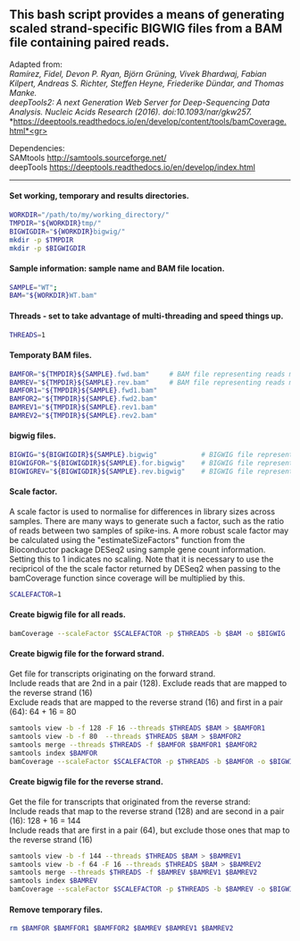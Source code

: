 ## This bash script provides a means of generating scaled strand-specific BIGWIG files from a BAM file containing paired reads.

Adapted from:<br>
*Ramírez, Fidel, Devon P. Ryan, Björn Grüning, Vivek Bhardwaj, Fabian Kilpert, Andreas S. Richter, Steffen Heyne, Friederike Dündar, and Thomas Manke.*<br>
*deepTools2: A next Generation Web Server for Deep-Sequencing Data Analysis. Nucleic Acids Research (2016). doi:10.1093/nar/gkw257.*<br>
*https://deeptools.readthedocs.io/en/develop/content/tools/bamCoverage.html*<gr>

Dependencies:<br>
    SAMtools     http://samtools.sourceforge.net/<br>
    deepTools    https://deeptools.readthedocs.io/en/develop/index.html<br>

---

#### Set working, temporary and results directories.
```bash
WORKDIR="/path/to/my/working_directory/"
TMPDIR="${WORKDIR}tmp/"
BIGWIGDIR="${WORKDIR}bigwig/"
mkdir -p $TMPDIR
mkdir -p $BIGWIGDIR
```


#### Sample information: sample name and BAM file location.
```bash
SAMPLE="WT";
BAM="${WORKDIR}WT.bam"
```


#### Threads - set to take advantage of multi-threading and speed things up.
```bash
THREADS=1
```


#### Temporaty BAM files.
```bash
BAMFOR="${TMPDIR}${SAMPLE}.fwd.bam"     # BAM file representing reads mapping to forward strand
BAMREV="${TMPDIR}${SAMPLE}.rev.bam"     # BAM file representing reads mapping to reverse strand
BAMFOR1="${TMPDIR}${SAMPLE}.fwd1.bam"
BAMFOR2="${TMPDIR}${SAMPLE}.fwd2.bam"
BAMREV1="${TMPDIR}${SAMPLE}.rev1.bam"
BAMREV2="${TMPDIR}${SAMPLE}.rev2.bam"
```


#### bigwig files.
```bash
BIGWIG="${BIGWIGDIR}${SAMPLE}.bigwig"           # BIGWIG file representing all reads
BIGWIGFOR="${BIGWIGDIR}${SAMPLE}.for.bigwig"    # BIGWIG file representing reads mapping to forward strand
BIGWIGREV="${BIGWIGDIR}${SAMPLE}.rev.bigwig"    # BIGWIG file representing reads mapping to reverse strand
```

#### Scale factor.
A scale factor is used to normalise for differences in library sizes across samples.  There are many ways to generate such a factor, such as the ratio of reads between two samples of spike-ins.  A more robust scale factor may be calculated using the "estimateSizeFactors" function from the Bioconductor package DESeq2 using sample gene count information.  Setting this to 1 indicates no scaling.  Note that it is necessary to use the recipricol of the the scale factor returned by DESeq2 when passing to the bamCoverage function since coverage will be multiplied by this.
```bash
SCALEFACTOR=1
```


#### Create bigwig file for all reads.
```bash
bamCoverage --scaleFactor $SCALEFACTOR -p $THREADS -b $BAM -o $BIGWIG
```


#### Create bigwig file for the forward strand.
Get file for transcripts originating on the forward strand.<br>
Include reads that are 2nd in a pair (128).  Exclude reads that are mapped to the reverse strand (16)<br>
Exclude reads that are mapped to the reverse strand (16) and first in a pair (64): 64 + 16 = 80<br>
```bash
samtools view -b -f 128 -F 16 --threads $THREADS $BAM > $BAMFOR1
samtools view -b -f 80  --threads $THREADS $BAM > $BAMFOR2
samtools merge --threads $THREADS -f $BAMFOR $BAMFOR1 $BAMFOR2
samtools index $BAMFOR
bamCoverage --scaleFactor $SCALEFACTOR -p $THREADS -b $BAMFOR -o $BIGWIGFOR
```


#### Create bigwig file for the reverse strand.
Get the file for transcripts that originated from the reverse strand:<br>
Include reads that map to the reverse strand (128) and are second in a pair (16): 128 + 16 = 144<br>
Include reads that are first in a pair (64), but exclude those ones that map to the reverse strand (16)<br>
```bash
samtools view -b -f 144 --threads $THREADS $BAM > $BAMREV1
samtools view -b -f 64 -F 16 --threads $THREADS $BAM > $BAMREV2
samtools merge --threads $THREADS -f $BAMREV $BAMREV1 $BAMREV2
samtools index $BAMREV
bamCoverage --scaleFactor $SCALEFACTOR -p $THREADS -b $BAMREV -o $BIGWIGREV
```


#### Remove temporary files.
```bash
rm $BAMFOR $BAMFFOR1 $BAMFFOR2 $BAMREV $BAMREV1 $BAMREV2
```
